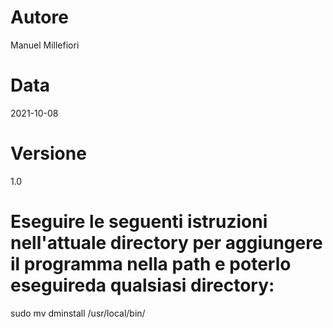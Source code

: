 # Autore
Manuel Millefiori
# Data
 2021-10-08
# Versione
1.0

# Eseguire le seguenti istruzioni nell'attuale directory per aggiungere il programma nella path e poterlo eseguireda qualsiasi directory:
sudo mv dminstall /usr/local/bin/
